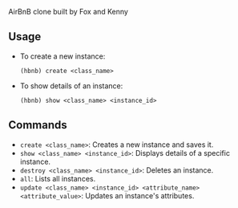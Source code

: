 AirBnB clone built by Fox and Kenny

## Usage

- To create a new instance:
    ```
    (hbnb) create <class_name>
    ```
- To show details of an instance:
    ```
    (hbnb) show <class_name> <instance_id>
    ```
## Commands

- `create <class_name>`: Creates a new instance and saves it.
- `show <class_name> <instance_id>`: Displays details of a specific instance.
- `destroy <class_name> <instance_id>`: Deletes an instance.
- `all`: Lists all instances.
- `update <class_name> <instance_id> <attribute_name> <attribute_value>`: Updates an instance's attributes.
